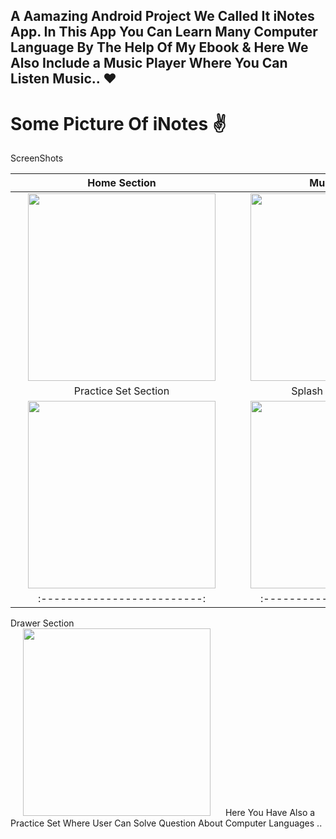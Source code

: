 A Aamazing Android Project We Called It iNotes App.
In This App You Can Learn Many Computer Language By The Help Of My Ebook & Here We Also Include a Music Player Where You Can Listen Music.. ❤
-----------------------------------------------------------------------------------------------------------------------------------------------
<h1>
Some Picture Of iNotes ✌ </h1>

ScreenShots

Home  Section              |  Music Section
:-------------------------:|:-------------------------:
<img style="width:300px;" hspace="20" src="https://user-images.githubusercontent.com/30976812/145348289-860cdabc-c7d0-45bf-bcfd-bbf821372ffd.png">  |  <img style="width:300px;" hspace="20" src="https://user-images.githubusercontent.com/30976812/146119867-5c53b7fc-08ae-407f-858c-e12f419e961b.jpeg">
Practice Set Section       |  Splash Screen Section
<img style="width:300px;" hspace="20" src="https://user-images.githubusercontent.com/30976812/145348330-c4a15521-16a1-4a7b-b7d1-10d03ac0adaf.png">  |  <img style="width:300px;" hspace="20" src="https://user-images.githubusercontent.com/30976812/145348300-9dfbd7f2-b7fc-44b6-93df-370a9b9bff17.png">
:-------------------------:|:-------------------------:
Drawer Section           
<img style="width:300px;" hspace="20" src="https://user-images.githubusercontent.com/30976812/146120017-da32cd64-59c2-442b-95d5-7edc48089e8f.jpeg"> 
Here You Have Also a Practice Set Where User Can Solve Question About Computer Languages ..






